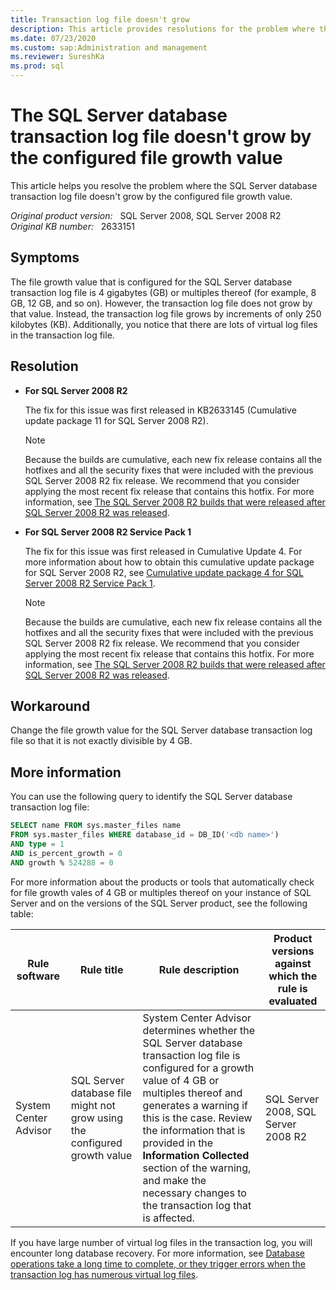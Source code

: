 ```yaml
---
title: Transaction log file doesn't grow
description: This article provides resolutions for the problem where the SQL Server database transaction log file doesn't grow by the configured file growth value.
ms.date: 07/23/2020
ms.custom: sap:Administration and management
ms.reviewer: SureshKa
ms.prod: sql
---
```

# The SQL Server database transaction log file doesn't grow by the configured file growth value

This article helps you resolve the problem where the SQL Server database transaction log file doesn't grow by the configured file growth value.

_Original product version:_ &nbsp; SQL Server 2008, SQL Server 2008 R2  
_Original KB number:_ &nbsp; 2633151

## Symptoms

The file growth value that is configured for the SQL Server database transaction log file is 4 gigabytes (GB) or multiples thereof (for example, 8 GB, 12 GB, and so on). However, the transaction log file does not grow by that value. Instead, the transaction log file grows by increments of only 250 kilobytes (KB). Additionally, you notice that there are lots of virtual log files in the transaction log file.

## Resolution

- **For SQL Server 2008 R2**

    The fix for this issue was first released in KB2633145 (Cumulative update package 11 for SQL Server 2008 R2).

    > [!NOTE]
    > Because the builds are cumulative, each new fix release contains all the hotfixes and all the security fixes that were included with the previous SQL Server 2008 R2 fix release. We recommend that you consider applying the most recent fix release that contains this hotfix. For more information, see [The SQL Server 2008 R2 builds that were released after SQL Server 2008 R2 was released](https://support.microsoft.com/help/981356).

- **For SQL Server 2008 R2 Service Pack 1**

    The fix for this issue was first released in Cumulative Update 4. For more information about how to obtain this cumulative update package for SQL Server 2008 R2, see [Cumulative update package 4 for SQL Server 2008 R2 Service Pack 1](https://support.microsoft.com/help/2633146).

    > [!NOTE]
    > Because the builds are cumulative, each new fix release contains all the hotfixes and all the security fixes that were included with the previous SQL Server 2008 R2 fix release. We recommend that you consider applying the most recent fix release that contains this hotfix. For more information, see [The SQL Server 2008 R2 builds that were released after SQL Server 2008 R2 was released](https://support.microsoft.com/help/981356).

## Workaround

Change the file growth value for the SQL Server database transaction log file so that it is not exactly divisible by 4 GB.

## More information

You can use the following query to identify the SQL Server database transaction log file:

```sql
SELECT name FROM sys.master_files name
FROM sys.master_files WHERE database_id = DB_ID('<db name>')
AND type = 1
AND is_percent_growth = 0
AND growth % 524288 = 0

```

For more information about the products or tools that automatically check for file growth vales of 4 GB or multiples thereof on your instance of SQL Server and on the versions of the SQL Server product, see the following table:

|Rule software|Rule title|Rule description|Product versions against which the rule is evaluated|
|---|---|---|---|
|System Center Advisor|SQL Server database file might not grow using the configured growth value|System Center Advisor determines whether the SQL Server database transaction log file is configured for a growth value of 4 GB or multiples thereof and generates a warning if this is the case. Review the information that is provided in the **Information Collected** section of the warning, and make the necessary changes to the transaction log that is affected.|SQL Server 2008, SQL Server 2008 R2|
  
If you have large number of virtual log files in the transaction log, you will encounter long database recovery. For more information, see [Database operations take a long time to complete, or they trigger errors when the transaction log has numerous virtual log files](https://support.microsoft.com/help/2028436).
